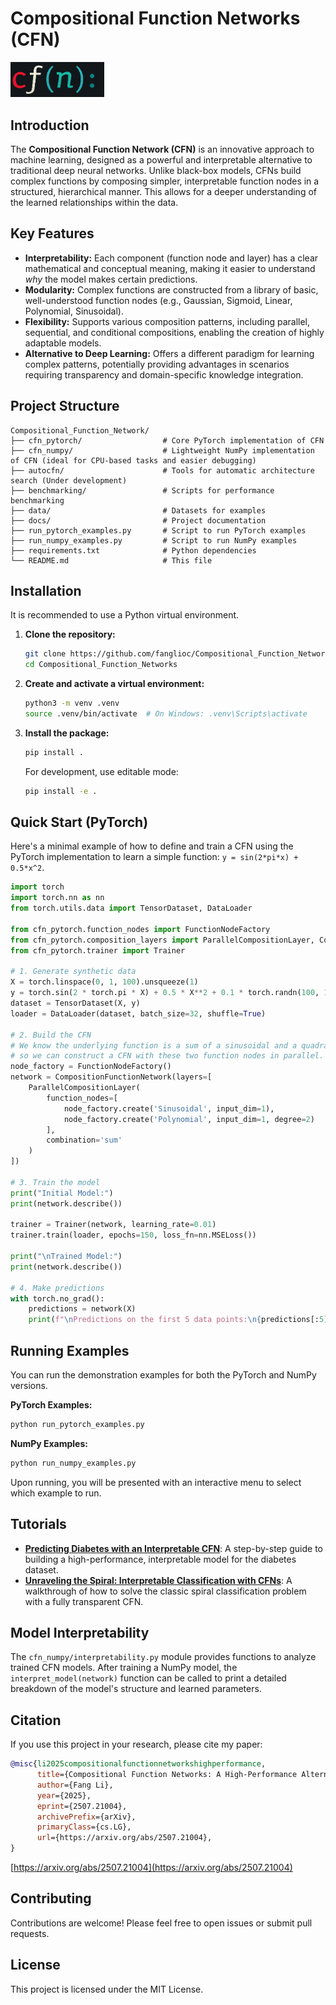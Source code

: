 # Compositional Function Networks (CFN)

<p align="left">
  <img src="docs/logos/cfn_logo_new.png" alt="CFN Logo Placeholder" width="150">
</p>

## Introduction

The **Compositional Function Network (CFN)** is an innovative approach to machine learning, designed as a powerful and interpretable alternative to traditional deep neural networks. Unlike black-box models, CFNs build complex functions by composing simpler, interpretable function nodes in a structured, hierarchical manner. This allows for a deeper understanding of the learned relationships within the data.

## Key Features

-   **Interpretability:** Each component (function node and layer) has a clear mathematical and conceptual meaning, making it easier to understand *why* the model makes certain predictions.
-   **Modularity:** Complex functions are constructed from a library of basic, well-understood function nodes (e.g., Gaussian, Sigmoid, Linear, Polynomial, Sinusoidal).
-   **Flexibility:** Supports various composition patterns, including parallel, sequential, and conditional compositions, enabling the creation of highly adaptable models.
-   **Alternative to Deep Learning:** Offers a different paradigm for learning complex patterns, potentially providing advantages in scenarios requiring transparency and domain-specific knowledge integration.

## Project Structure

```
Compositional_Function_Network/
├── cfn_pytorch/                  # Core PyTorch implementation of CFN
├── cfn_numpy/                    # Lightweight NumPy implementation of CFN (ideal for CPU-based tasks and easier debugging)
├── autocfn/                      # Tools for automatic architecture search (Under development)
├── benchmarking/                 # Scripts for performance benchmarking
├── data/                         # Datasets for examples
├── docs/                         # Project documentation
├── run_pytorch_examples.py       # Script to run PyTorch examples
├── run_numpy_examples.py         # Script to run NumPy examples
├── requirements.txt              # Python dependencies
└── README.md                     # This file
```

## Installation

It is recommended to use a Python virtual environment.

1.  **Clone the repository:**
    ```bash
    git clone https://github.com/fanglioc/Compositional_Function_Networks.git
    cd Compositional_Function_Networks
    ```

2.  **Create and activate a virtual environment:**
    ```bash
    python3 -m venv .venv
    source .venv/bin/activate  # On Windows: .venv\Scripts\activate
    ```

3.  **Install the package:**
    ```bash
    pip install .
    ```
    For development, use editable mode:
    ```bash
    pip install -e .
    ```

## Quick Start (PyTorch)

Here's a minimal example of how to define and train a CFN using the PyTorch implementation to learn a simple function: `y = sin(2*pi*x) + 0.5*x^2`.

```python
import torch
import torch.nn as nn
from torch.utils.data import TensorDataset, DataLoader

from cfn_pytorch.function_nodes import FunctionNodeFactory
from cfn_pytorch.composition_layers import ParallelCompositionLayer, CompositionFunctionNetwork
from cfn_pytorch.trainer import Trainer

# 1. Generate synthetic data
X = torch.linspace(0, 1, 100).unsqueeze(1)
y = torch.sin(2 * torch.pi * X) + 0.5 * X**2 + 0.1 * torch.randn(100, 1)
dataset = TensorDataset(X, y)
loader = DataLoader(dataset, batch_size=32, shuffle=True)

# 2. Build the CFN
# We know the underlying function is a sum of a sinusoidal and a quadratic function,
# so we can construct a CFN with these two function nodes in parallel.
node_factory = FunctionNodeFactory()
network = CompositionFunctionNetwork(layers=[
    ParallelCompositionLayer(
        function_nodes=[
            node_factory.create('Sinusoidal', input_dim=1),
            node_factory.create('Polynomial', input_dim=1, degree=2)
        ],
        combination='sum'
    )
])

# 3. Train the model
print("Initial Model:")
print(network.describe())

trainer = Trainer(network, learning_rate=0.01)
trainer.train(loader, epochs=150, loss_fn=nn.MSELoss())

print("\nTrained Model:")
print(network.describe())

# 4. Make predictions
with torch.no_grad():
    predictions = network(X)
    print(f"\nPredictions on the first 5 data points:\n{predictions[:5]}")
```


## Running Examples

You can run the demonstration examples for both the PyTorch and NumPy versions.

**PyTorch Examples:**
```bash
python run_pytorch_examples.py
```

**NumPy Examples:**
```bash
python run_numpy_examples.py
```
Upon running, you will be presented with an interactive menu to select which example to run.

## Tutorials

-   [**Predicting Diabetes with an Interpretable CFN**](docs/tutorials/diabetes/diabetes_cfn_tutorial.md): A step-by-step guide to building a high-performance, interpretable model for the diabetes dataset.
-   [**Unraveling the Spiral: Interpretable Classification with CFNs**](docs/tutorials/spiral_classification/spiral_classification_tutorial.md): A walkthrough of how to solve the classic spiral classification problem with a fully transparent CFN.

## Model Interpretability

The `cfn_numpy/interpretability.py` module provides functions to analyze trained CFN models. After training a NumPy model, the `interpret_model(network)` function can be called to print a detailed breakdown of the model's structure and learned parameters.

## Citation

If you use this project in your research, please cite my paper:

```bibtex
@misc{li2025compositionalfunctionnetworkshighperformance,
      title={Compositional Function Networks: A High-Performance Alternative to Deep Neural Networks with Built-in Interpretability}, 
      author={Fang Li},
      year={2025},
      eprint={2507.21004},
      archivePrefix={arXiv},
      primaryClass={cs.LG},
      url={https://arxiv.org/abs/2507.21004}, 
}
```

[https://arxiv.org/abs/2507.21004](https://arxiv.org/abs/2507.21004)

## Contributing

Contributions are welcome! Please feel free to open issues or submit pull requests.

## License

This project is licensed under the MIT License.